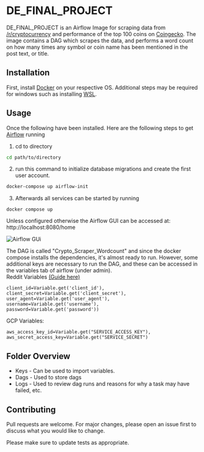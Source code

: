# DE_FINAL_PROJECT

DE_FINAL_PROJECT is an Airflow Image for scraping data from [/r/cryptocurrency](https://www.reddit.com/r/CryptoCurrency/) and performance of the top 100 coins on [Coingecko](https://www.coingecko.com/). The image contains a DAG which scrapes the data, and performs a word count on how many times any symbol or coin name has been mentioned in the post text, or title. 



## Installation

First, install [Docker](https://docs.docker.com/get-docker/) on your respective OS. Additional steps may be required for windows such as installing [WSL](https://docs.microsoft.com/en-us/windows/wsl/install). 

## Usage
Once the following have been installed. Here are the following steps to get [Airflow](https://airflow.apache.org/docs/apache-airflow/stable/start/docker.html) running

1.  cd to directory
```bash
cd path/to/directory
```
2. run this command to initialize database migrations and create the first user account.
```bash
docker-compose up airflow-init
```
3. Afterwards  all services can be started by running
```
docker compose up
```  
Unless configured otherwise the Airflow GUI can be accessed at: http://localhost:8080/home

![Airflow GUi](https://cdn.discordapp.com/attachments/824701298716573807/990222241675477042/unknown.png)

The DAG is called "Crypto_Scraper_Wordcount" and since the docker compose installs the dependencies, it's almost ready to run. However, some additional keys are necessary to run the DAG, and these can be accessed in the variables tab of airflow (under admin).  
Reddit Variables [(Guide here)](https://github.com/reddit-archive/reddit/wiki/OAuth2-Quick-Start-Example#first-steps)
```
client_id=Variable.get('client_id'),      
client_secret=Variable.get('client_secret'),      
user_agent=Variable.get('user_agent'),        
username=Variable.get('username'),        
password=Variable.get('password'))     
```  
GCP Variables:
```
aws_access_key_id=Variable.get("SERVICE_ACCESS_KEY"),
aws_secret_access_key=Variable.get("SERVICE_SECRET")
```
## Folder Overview
* Keys - Can be used to import variables.
* Dags - Used to store dags 
* Logs - Used to review dag runs and reasons for why a task may have failed, etc.
## Contributing
Pull requests are welcome. For major changes, please open an issue first to discuss what you would like to change.

Please make sure to update tests as appropriate.

